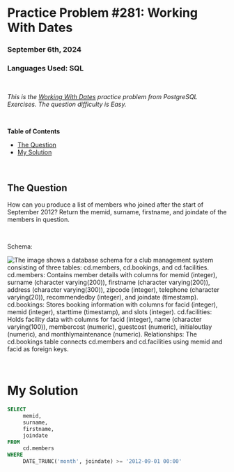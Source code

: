 # **Practice Problem #281: Working With Dates**
### September 6th, 2024
### Languages Used: SQL

<br>

*This is the [Working With Dates](https://pgexercises.com/questions/basic/date.html) practice problem from PostgreSQL Exercises. The question difficulty is Easy.*

<br>

**Table of Contents**

-   [The Question](#the-question)
-   [My Solution](#my-solution)
  
<br>

## The Question

How can you produce a list of members who joined after the start of September 2012? Return the memid, surname, firstname, and joindate of the members in question.

<br>

Schema:

![The image shows a database schema for a club management system consisting of three tables: cd.members, cd.bookings, and cd.facilities. cd.members: Contains member details with columns for memid (integer), surname (character varying(200)), firstname (character varying(200)), address (character varying(300)), zipcode (integer), telephone (character varying(20)), recommendedby (integer), and joindate (timestamp). cd.bookings: Stores booking information with columns for facid (integer), memid (integer), starttime (timestamp), and slots (integer). cd.facilities: Holds facility data with columns for facid (integer), name (character varying(100)), membercost (numeric), guestcost (numeric), initialoutlay (numeric), and monthlymaintenance (numeric). Relationships: The cd.bookings table connects cd.members and cd.facilities using memid and facid as foreign keys.](https://github.com/LexiPugh/practice-problems/blob/main/figs/pg_schema.png)

<br>

# My Solution

``` SQL
SELECT
     memid, 
     surname, 
     firstname,
     joindate
FROM
     cd.members
WHERE
     DATE_TRUNC('month', joindate) >= '2012-09-01 00:00'
```
